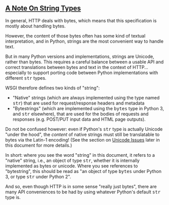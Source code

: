 ## [A Note On String Types](#id19)

In general, HTTP deals with bytes, which means that this specification
is mostly about handling bytes.

However, the content of those bytes often has some kind of textual
interpretation, and in Python, strings are the most convenient way
to handle text.

But in many Python versions and implementations, strings are Unicode,
rather than bytes.  This requires a careful balance between a usable
API and correct translations between bytes and text in the context of
HTTP...  especially to support porting code between Python
implementations with different <tt class="docutils literal">str</tt> types.

WSGI therefore defines two kinds of "string":

*   "Native" strings (which are always implemented using the type
named <tt class="docutils literal">str</tt>) that are used for request/response headers and
metadata
*   "Bytestrings" (which are implemented using the <tt class="docutils literal">bytes</tt> type
in Python 3, and <tt class="docutils literal">str</tt> elsewhere), that are used for the bodies
of requests and responses (e.g. POST/PUT input data and HTML page
outputs).

Do not be confused however: even if Python's <tt class="docutils literal">str</tt> type is actually
Unicode "under the hood", the _content_ of native strings must
still be translatable to bytes via the Latin-1 encoding!  (See
the section on [Unicode Issues](#unicode-issues) later in  this document for more
details.)

In short: where you see the word "string" in this document, it refers
to a "native" string, i.e., an object of type <tt class="docutils literal">str</tt>, whether it is
internally implemented as bytes or unicode.  Where you see references
to "bytestring", this should be read as "an object of type <tt class="docutils literal">bytes</tt>
under Python 3, or type <tt class="docutils literal">str</tt> under Python 2".

And so, even though HTTP is in some sense "really just bytes", there
are  many API conveniences to be had by using whatever Python's
default  <tt class="docutils literal">str</tt> type is.

